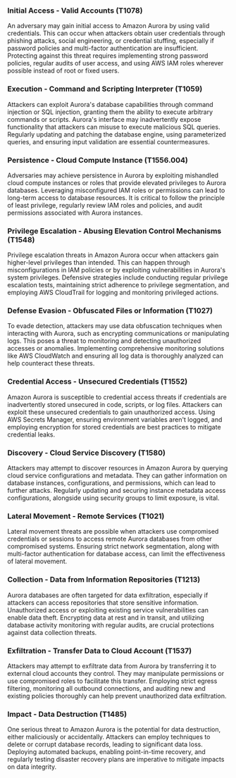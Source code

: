 ### Initial Access - Valid Accounts (T1078)
An adversary may gain initial access to Amazon Aurora by using valid credentials. This can occur when attackers obtain user credentials through phishing attacks, social engineering, or credential stuffing, especially if password policies and multi-factor authentication are insufficient. Protecting against this threat requires implementing strong password policies, regular audits of user access, and using AWS IAM roles wherever possible instead of root or fixed users.

### Execution - Command and Scripting Interpreter (T1059)
Attackers can exploit Aurora's database capabilities through command injection or SQL injection, granting them the ability to execute arbitrary commands or scripts. Aurora's interface may inadvertently expose functionality that attackers can misuse to execute malicious SQL queries. Regularly updating and patching the database engine, using parameterized queries, and ensuring input validation are essential countermeasures.

### Persistence - Cloud Compute Instance (T1556.004)
Adversaries may achieve persistence in Aurora by exploiting mishandled cloud compute instances or roles that provide elevated privileges to Aurora databases. Leveraging misconfigured IAM roles or permissions can lead to long-term access to database resources. It is critical to follow the principle of least privilege, regularly review IAM roles and policies, and audit permissions associated with Aurora instances.

### Privilege Escalation - Abusing Elevation Control Mechanisms (T1548)
Privilege escalation threats in Amazon Aurora occur when attackers gain higher-level privileges than intended. This can happen through misconfigurations in IAM policies or by exploiting vulnerabilities in Aurora's system privileges. Defensive strategies include conducting regular privilege escalation tests, maintaining strict adherence to privilege segmentation, and employing AWS CloudTrail for logging and monitoring privileged actions.

### Defense Evasion - Obfuscated Files or Information (T1027)
To evade detection, attackers may use data obfuscation techniques when interacting with Aurora, such as encrypting communications or manipulating logs. This poses a threat to monitoring and detecting unauthorized accesses or anomalies. Implementing comprehensive monitoring solutions like AWS CloudWatch and ensuring all log data is thoroughly analyzed can help counteract these threats.

### Credential Access - Unsecured Credentials (T1552)
Amazon Aurora is susceptible to credential access threats if credentials are inadvertently stored unsecured in code, scripts, or log files. Attackers can exploit these unsecured credentials to gain unauthorized access. Using AWS Secrets Manager, ensuring environment variables aren't logged, and employing encryption for stored credentials are best practices to mitigate credential leaks.

### Discovery - Cloud Service Discovery (T1580)
Attackers may attempt to discover resources in Amazon Aurora by querying cloud service configurations and metadata. They can gather information on database instances, configurations, and permissions, which can lead to further attacks. Regularly updating and securing instance metadata access configurations, alongside using security groups to limit exposure, is vital.

### Lateral Movement - Remote Services (T1021)
Lateral movement threats are possible when attackers use compromised credentials or sessions to access remote Aurora databases from other compromised systems. Ensuring strict network segmentation, along with multi-factor authentication for database access, can limit the effectiveness of lateral movement.

### Collection - Data from Information Repositories (T1213)
Aurora databases are often targeted for data exfiltration, especially if attackers can access repositories that store sensitive information. Unauthorized access or exploiting existing service vulnerabilities can enable data theft. Encrypting data at rest and in transit, and utilizing database activity monitoring with regular audits, are crucial protections against data collection threats.

### Exfiltration - Transfer Data to Cloud Account (T1537)
Attackers may attempt to exfiltrate data from Aurora by transferring it to external cloud accounts they control. They may manipulate permissions or use compromised roles to facilitate this transfer. Employing strict egress filtering, monitoring all outbound connections, and auditing new and existing policies thoroughly can help prevent unauthorized data exfiltration.

### Impact - Data Destruction (T1485)
One serious threat to Amazon Aurora is the potential for data destruction, either maliciously or accidentally. Attackers can employ techniques to delete or corrupt database records, leading to significant data loss. Deploying automated backups, enabling point-in-time recovery, and regularly testing disaster recovery plans are imperative to mitigate impacts on data integrity.
